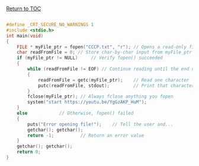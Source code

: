 <a href="https://github.com/CyberTrainingUSAF/05-C-Programming/blob/master/00-Table-of-Contents.md" rel="Return to TOC"> Return to TOC </a>

```c

#define _CRT_SECURE_NO_WARNINGS 1
#include <stdio.h>
int main(void)
{
	FILE * myFile_ptr = fopen("CCCP.txt", "r"); // Opens a read-only file
	char readFromFile = 0; // Store char-by-char input from myFile_ptr
	if (myFile_ptr != NULL) 	// Verify fopen() succeeded
	{
		while (readFromFile != EOF) // Continue reading until the end of file
		{
			readFromFile = getc(myFile_ptr); 	// Read one character
			putc(readFromFile, stdout); 		// Print that character
		}
		fclose(myFile_ptr); // Always fclose anything you fopen
		system("start https://youtu.be/YgGzAKP_HuM");
	}
	else 			// Otherwise, fopen() failed
	{
		puts("Error opening file!"); 	// Tell the user and...
		getchar(); getchar();
		return -1;			// Return an error value
	}
	getchar(); getchar();
	return 0;
}
